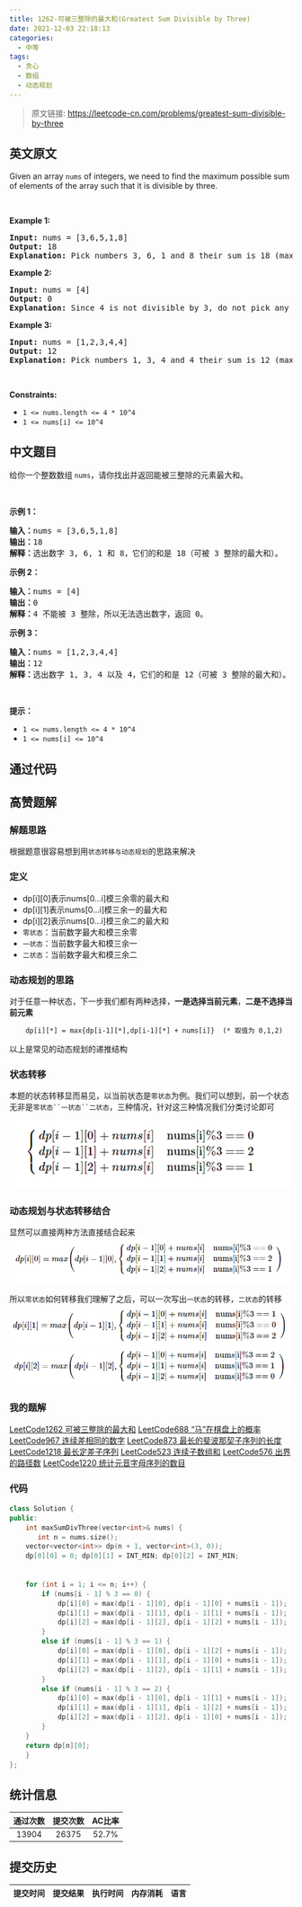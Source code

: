```yaml
---
title: 1262-可被三整除的最大和(Greatest Sum Divisible by Three)
date: 2021-12-03 22:18:13
categories:
  - 中等
tags:
  - 贪心
  - 数组
  - 动态规划
---
```


> 原文链接: https://leetcode-cn.com/problems/greatest-sum-divisible-by-three


## 英文原文
<div><p>Given an array&nbsp;<code>nums</code>&nbsp;of integers, we need to find the maximum possible sum of elements of the array such that it is divisible by three.</p>

<ol>
</ol>

<p>&nbsp;</p>
<p><strong>Example 1:</strong></p>

<pre>
<strong>Input:</strong> nums = [3,6,5,1,8]
<strong>Output:</strong> 18
<strong>Explanation:</strong> Pick numbers 3, 6, 1 and 8 their sum is 18 (maximum sum divisible by 3).</pre>

<p><strong>Example 2:</strong></p>

<pre>
<strong>Input:</strong> nums = [4]
<strong>Output:</strong> 0
<strong>Explanation:</strong> Since 4 is not divisible by 3, do not pick any number.
</pre>

<p><strong>Example 3:</strong></p>

<pre>
<strong>Input:</strong> nums = [1,2,3,4,4]
<strong>Output:</strong> 12
<strong>Explanation:</strong> Pick numbers 1, 3, 4 and 4 their sum is 12 (maximum sum divisible by 3).
</pre>

<p>&nbsp;</p>
<p><strong>Constraints:</strong></p>

<ul>
	<li><code>1 &lt;= nums.length &lt;= 4 * 10^4</code></li>
	<li><code>1 &lt;= nums[i] &lt;= 10^4</code></li>
</ul>
</div>

## 中文题目
<div><p>给你一个整数数组&nbsp;<code>nums</code>，请你找出并返回能被三整除的元素最大和。</p>

<ol>
</ol>

<p>&nbsp;</p>

<p><strong>示例 1：</strong></p>

<pre><strong>输入：</strong>nums = [3,6,5,1,8]
<strong>输出：</strong>18
<strong>解释：</strong>选出数字 3, 6, 1 和 8，它们的和是 18（可被 3 整除的最大和）。</pre>

<p><strong>示例 2：</strong></p>

<pre><strong>输入：</strong>nums = [4]
<strong>输出：</strong>0
<strong>解释：</strong>4 不能被 3 整除，所以无法选出数字，返回 0。
</pre>

<p><strong>示例 3：</strong></p>

<pre><strong>输入：</strong>nums = [1,2,3,4,4]
<strong>输出：</strong>12
<strong>解释：</strong>选出数字 1, 3, 4 以及 4，它们的和是 12（可被 3 整除的最大和）。
</pre>

<p>&nbsp;</p>

<p><strong>提示：</strong></p>

<ul>
	<li><code>1 &lt;= nums.length &lt;= 4 * 10^4</code></li>
	<li><code>1 &lt;= nums[i] &lt;= 10^4</code></li>
</ul>
</div>

## 通过代码
<RecoDemo>
</RecoDemo>


## 高赞题解
### 解题思路
根据题意很容易想到用`状态转移与动态规划`的思路来解决
### 定义
- dp[i][0]表示nums[0...i]模三余零的最大和
- dp[i][1]表示nums[0...i]模三余一的最大和
- dp[i][2]表示nums[0...i]模三余二的最大和
- `零状态`：当前数字最大和模三余零
- `一状态`：当前数字最大和模三余一
- `二状态`：当前数字最大和模三余二
### 动态规划的思路
对于任意一种状态，下一步我们都有两种选择，**一是选择当前元素**，**二是不选择当前元素**
``` latex
	dp[i][*] = max{dp[i-1][*],dp[i-1][*] + nums[i]}  (* 取值为 0,1,2)
```
以上是常见的动态规划的递推结构

### 状态转移
本题的状态转移显而易见，以当前状态是`零状态`为例。我们可以想到，前一个状态无非是`零状态``一状态``二状态`，三种情况，针对这三种情况我们分类讨论即可
	
![批注 2020-02-02 133759.png](../images/greatest-sum-divisible-by-three-0.png)


### 动态规划与状态转移结合
显然可以直接两种方法直接结合起来
![image.png](../images/greatest-sum-divisible-by-three-1.png)

所以`零状态`如何转移我们理解了之后，可以一次写出`一状态`的转移，`二状态`的转移
![image.png](../images/greatest-sum-divisible-by-three-2.png)
![image.png](../images/greatest-sum-divisible-by-three-3.png)

### 我的题解
[LeetCode1262 可被三整除的最大和](https://leetcode-cn.com/problems/greatest-sum-divisible-by-three/solution/dong-tai-gui-hua-yu-zhuang-tai-zhuan-yi-by-christm/)
[LeetCode688 “马”在棋盘上的概率](https://leetcode-cn.com/problems/knight-probability-in-chessboard/solution/zhuang-tai-ji-de-zai-ci-ying-yong-by-christmas_wan/)
[LeetCode967 连续差相同的数字](https://leetcode-cn.com/problems/numbers-with-same-consecutive-differences/solution/cun-chu-kong-jian-ke-bian-de-dpshu-zu-by-christmas/)
[LeetCode873 最长的斐波那契子序列的长度](https://leetcode-cn.com/problems/length-of-longest-fibonacci-subsequence/solution/zhuang-tai-ding-yi-hen-shi-zhong-yao-by-christmas_/)
[LeetCode1218 最长定差子序列](https://leetcode-cn.com/problems/longest-arithmetic-subsequence-of-given-difference/solution/yi-dao-jian-dan-de-dong-tai-gui-hua-de-you-hua-wen/)
[LeetCode523 连续子数组和](https://leetcode-cn.com/problems/continuous-subarray-sum/solution/qian-zhui-he-yu-intmapde-zai-ci-ying-yong-by-chris/)
[LeetCode576 出界的路径数](https://leetcode-cn.com/problems/out-of-boundary-paths/solution/zhuang-tai-ji-du-shi-zhuang-tai-ji-by-christmas_wa/)
[LeetCode1220 统计元音字母序列的数目](https://leetcode-cn.com/problems/count-vowels-permutation/solution/dang-wo-men-zai-tan-dong-tai-gui-hua-de-shi-hou-wo/)
### 代码

```cpp
class Solution {
public:
    int maxSumDivThree(vector<int>& nums) {
       int n = nums.size();
	vector<vector<int>> dp(n + 1, vector<int>(3, 0));
	dp[0][0] = 0; dp[0][1] = INT_MIN; dp[0][2] = INT_MIN;


	for (int i = 1; i <= n; i++) {
		if (nums[i - 1] % 3 == 0) {
			dp[i][0] = max(dp[i - 1][0], dp[i - 1][0] + nums[i - 1]);
			dp[i][1] = max(dp[i - 1][1], dp[i - 1][1] + nums[i - 1]);
			dp[i][2] = max(dp[i - 1][2], dp[i - 1][2] + nums[i - 1]);
		}
		else if (nums[i - 1] % 3 == 1) {
			dp[i][0] = max(dp[i - 1][0], dp[i - 1][2] + nums[i - 1]);
			dp[i][1] = max(dp[i - 1][1], dp[i - 1][0] + nums[i - 1]);
			dp[i][2] = max(dp[i - 1][2], dp[i - 1][1] + nums[i - 1]);
		}
		else if (nums[i - 1] % 3 == 2) {
			dp[i][0] = max(dp[i - 1][0], dp[i - 1][1] + nums[i - 1]);
			dp[i][1] = max(dp[i - 1][1], dp[i - 1][2] + nums[i - 1]);
			dp[i][2] = max(dp[i - 1][2], dp[i - 1][0] + nums[i - 1]);
		}
	}
	return dp[n][0];
    }
};
```

## 统计信息
| 通过次数 | 提交次数 | AC比率 |
| :------: | :------: | :------: |
|    13904    |    26375    |   52.7%   |

## 提交历史
| 提交时间 | 提交结果 | 执行时间 |  内存消耗  | 语言 |
| :------: | :------: | :------: | :--------: | :--------: |
